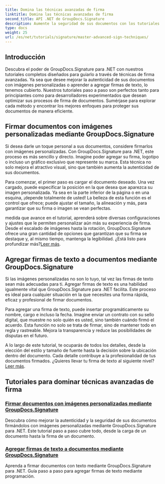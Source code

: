 ```yaml
---
title: Domina las técnicas avanzadas de firma
linktitle: Domina las técnicas avanzadas de firma
second_title: API .NET de GroupDocs.Signature
description: Aumente la seguridad de sus documentos con los tutoriales de GroupDocs.Signature para .NET. Aprenda técnicas de firma avanzadas, desde imágenes personalizadas hasta firmas de texto.
type: docs
weight: 25
url: /es/net/tutorials/signature/master-advanced-sign-techniques/
---
```

## Introducción

Descubra el poder de GroupDocs.Signature para .NET con nuestros tutoriales completos diseñados para guiarlo a través de técnicas de firma avanzadas. Ya sea que desee mejorar la autenticidad de sus documentos con imágenes personalizadas o aprender a agregar firmas de texto, lo tenemos cubierto. Nuestros tutoriales paso a paso son perfectos tanto para principiantes como para desarrolladores experimentados que desean optimizar sus procesos de firma de documentos. Sumérjase para explorar cada método y encontrar los mejores enfoques para proteger sus documentos de manera eficiente. 

## Firmar documentos con imágenes personalizadas mediante GroupDocs.Signature
Si desea darle un toque personal a sus documentos, considere firmarlos con imágenes personalizadas. Con GroupDocs.Signature para .NET, este proceso es más sencillo y directo. Imagine poder agregar su firma, logotipo o incluso un gráfico exclusivo que represente su marca. Esta técnica no solo mejora el atractivo visual, sino que también aumenta la autenticidad de sus documentos.

Para comenzar, el primer paso es cargar el documento deseado. Una vez cargado, puede especificar la posición en la que desea que aparezca su imagen personalizada. Ya sea en la parte inferior de la página o en una esquina, ¡depende totalmente de usted! La belleza de esta función es el control que ofrece; puede ajustar el tamaño, la alineación y más, para garantizar que su firma o imagen se vean perfectas.

 medida que avance en el tutorial, aprenderá sobre diversas configuraciones y ajustes que le permiten personalizar aún más su experiencia de firma. Desde el escalado de imágenes hasta la rotación, GroupDocs.Signature ofrece una gran cantidad de opciones que garantizan que su firma se destaque y, al mismo tiempo, mantenga la legibilidad. ¿Está listo para profundizar más?[Leer más](./sign-documents-with-custom-image/).

## Agregar firmas de texto a documentos mediante GroupDocs.Signature
Si las imágenes personalizadas no son lo tuyo, tal vez las firmas de texto sean más adecuadas para ti. Agregar firmas de texto es una habilidad igualmente vital que GroupDocs.Signature para .NET facilita. Este proceso es ideal para cualquier situación en la que necesites una forma rápida, eficaz y profesional de firmar documentos.

Para agregar una firma de texto, puede insertar programáticamente su nombre, cargo e incluso la fecha. Imagine enviar un contrato con su sello digital, que muestre no solo quién es usted, sino también cuándo firmó el acuerdo. Esta función no solo se trata de firmar, sino de mantener todo en regla y rastreable. Mejora la transparencia y reduce las posibilidades de disputas en el futuro.

 A lo largo de este tutorial, te ocuparás de todos los detalles, desde la elección del estilo y tamaño de fuente hasta la decisión sobre la ubicación dentro del documento. Cada detalle contribuye a la profesionalidad de tus documentos firmados. ¿Quieres llevar tu firma de texto al siguiente nivel?[Leer más](./add-text-signatures-to-documents/).

## Tutoriales para dominar técnicas avanzadas de firma
### [Firmar documentos con imágenes personalizadas mediante GroupDocs.Signature](./sign-documents-with-custom-image/)
Descubra cómo mejorar la autenticidad y la seguridad de sus documentos firmándolos con imágenes personalizadas mediante GroupDocs.Signature para .NET. Este tutorial paso a paso cubre todo, desde la carga de un documento hasta la firma de un documento.
### [Agregar firmas de texto a documentos mediante GroupDocs.Signature](./add-text-signatures-to-documents/)
Aprenda a firmar documentos con texto mediante GroupDocs.Signature para .NET. Guía paso a paso para agregar firmas de texto mediante programación.